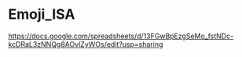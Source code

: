 # Emoji_ISA

https://docs.google.com/spreadsheets/d/13FGwBpEzgSeMo_fstNDc-kcDRaL3zNNQg8AOvlZyWOs/edit?usp=sharing
